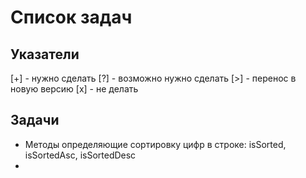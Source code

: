 # Список задач
## Указатели
[+] - нужно сделать
[?] - возможно нужно сделать
[>] - перенос в новую версию
[x] - не делать

## Задачи
* Методы определяющие сортировку цифр в строке: isSorted, isSortedAsc, isSortedDesc
* 